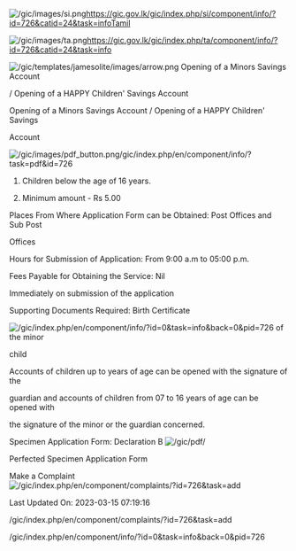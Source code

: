<!-- Source: https://gic.gov.lk/gic/index.php/en/component/info/?id=726&catid=24&task=info -->

![/gic/images/si.png](/gic/images/si.png)https://gic.gov.lk/gic/index.php/si/component/info/?id=726&catid=24&task=infoTamil

![/gic/images/ta.png](/gic/images/ta.png)https://gic.gov.lk/gic/index.php/ta/component/info/?id=726&catid=24&task=info

![/gic/templates/jamesolite/images/arrow.png](/gic/templates/jamesolite/images/arrow.png) Opening of a Minors Savings Account

/ Opening of a HAPPY Children' Savings Account

Opening of a Minors Savings Account / Opening of a HAPPY Children' Savings

Account

![/gic/images/pdf_button.png](/gic/images/pdf_button.png)/gic/index.php/en/component/info/?task=pdf&id=726

 1. Children below the age of 16 years.

 2. Minimum amount - Rs 5.00

Places From Where Application Form can be Obtained: Post Offices and Sub Post

Offices

Hours for Submission of Application: From 9:00 a.m to 05:00 p.m.

Fees Payable for Obtaining the Service: Nil

Immediately on submission of the application

Supporting Documents Required: Birth Certificate

![/gic/index.php/en/component/info/?id=0&task=info&back=0&pid=726](/gic/index.php/en/component/info/?id=0&task=info&back=0&pid=726) of the minor

child

Accounts of children up to years of age can be opened with the signature of the

guardian and accounts of children from 07 to 16 years of age can be opened with

the signature of the minor or the guardian concerned.

Specimen Application Form: Declaration B ![/gic/pdf/](/gic/pdf/)

Perfected Specimen Application Form 

Make a Complaint ![/gic/index.php/en/component/complaints/?id=726&task=add](/gic/index.php/en/component/complaints/?id=726&task=add)

Last Updated On: 2023-03-15 07:19:16

/gic/index.php/en/component/complaints/?id=726&task=add

/gic/index.php/en/component/info/?id=0&task=info&back=0&pid=726